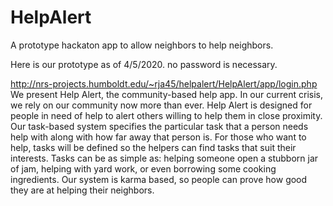 # HelpAlert
A prototype hackaton app to allow neighbors to help neighbors.

Here is our prototype as of 4/5/2020.
no password is necessary.

http://nrs-projects.humboldt.edu/~rja45/helpalert/HelpAlert/app/login.php
We present Help Alert, the community-based help app. In our current crisis, we rely on our community now more than ever. Help Alert is designed for people in need of help to alert others willing to help them in close proximity. Our task-based system specifies the particular task that a person needs help with along with how far away that person is. For those who want to help, tasks will be defined so the helpers can find tasks that suit their interests. Tasks can be as simple as: helping someone open a stubborn jar of jam, helping with yard work, or even borrowing some cooking ingredients. Our system is karma based, so people can prove how good they are at helping their neighbors.

